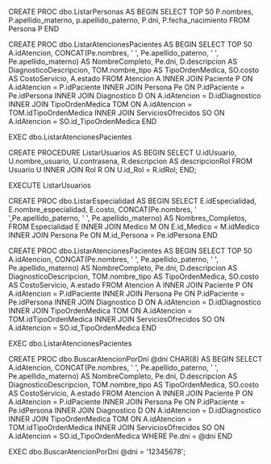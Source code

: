 CREATE PROC dbo.ListarPersonas
AS
BEGIN
	SELECT TOP 50 P.nombres,
				  P.apellido_materno,
				  p.apellido_paterno,
				  P.dni,
				  P.fecha_nacimiento
	FROM Persona P
END








CREATE PROC dbo.ListarAtencionesPacientes
AS
BEGIN
    SELECT TOP 50 
        A.idAtencion,
        CONCAT(Pe.nombres, ' ', Pe.apellido_paterno, ' ', Pe.apellido_materno) AS NombreCompleto,
        Pe.dni,
        D.descripcion AS DiagnosticoDescripcion,
        TOM.nombre_tipo AS TipoOrdenMedica,
        SO.costo AS CostoServicio,
        A.estado
    FROM Atencion A
    INNER JOIN Paciente P ON A.idAtencion = P.idPaciente
    INNER JOIN Persona Pe ON P.idPaciente = Pe.idPersona
    INNER JOIN Diagnostico D ON A.idAtencion = D.idDiagnostico
    INNER JOIN TipoOrdenMedica TOM ON A.idAtencion = TOM.idTipoOrdenMedica
    INNER JOIN ServiciosOfrecidos SO ON A.idAtencion = SO.id_TipoOrdenMedica
END

EXEC dbo.ListarAtencionesPacientes








CREATE PROCEDURE ListarUsuarios
AS
BEGIN
    SELECT 
        U.idUsuario, 
        U.nombre_usuario, 
        U.contrasena, 
        R.descripcion AS descripcionRol
    FROM 
        Usuario U
    INNER JOIN 
        Rol R ON U.id_Rol = R.idRol;
END;

EXECUTE ListarUsuarios






CREATE PROC dbo.ListarEspecialidad
AS
BEGIN
    SELECT E.idEspecialidad,
           E.nombre_especialidad,
           E.costo,
           CONCAT(Pe.nombres, ' ',Pe.apellido_paterno, ' ', Pe.apellido_materno) AS Nombres_Completos,
    FROM Especialidad E
    INNER JOIN Medico M ON E.id_Medico = M.idMedico
    INNER JOIN Persona Pe ON M.id_Persona = Pe.idPersona
END





CREATE PROC dbo.ListarAtencionesPacientes
AS
BEGIN
    SELECT TOP 50 
        A.idAtencion,
        CONCAT(Pe.nombres, ' ', Pe.apellido_paterno, ' ', Pe.apellido_materno) AS NombreCompleto,
        Pe.dni,
        D.descripcion AS DiagnosticoDescripcion,
        TOM.nombre_tipo AS TipoOrdenMedica,
        SO.costo AS CostoServicio,
        A.estado
    FROM Atencion A
    INNER JOIN Paciente P ON A.idAtencion = P.idPaciente
    INNER JOIN Persona Pe ON P.idPaciente = Pe.idPersona
    INNER JOIN Diagnostico D ON A.idAtencion = D.idDiagnostico
    INNER JOIN TipoOrdenMedica TOM ON A.idAtencion = TOM.idTipoOrdenMedica
    INNER JOIN ServiciosOfrecidos SO ON A.idAtencion = SO.id_TipoOrdenMedica
END

EXEC dbo.ListarAtencionesPacientes








CREATE PROC dbo.BuscarAtencionPorDni
    @dni CHAR(8)
AS
BEGIN
    SELECT 
        A.idAtencion,
        CONCAT(Pe.nombres, ' ', Pe.apellido_paterno, ' ', Pe.apellido_materno) AS NombreCompleto,
        Pe.dni,
        D.descripcion AS DiagnosticoDescripcion,
        TOM.nombre_tipo AS TipoOrdenMedica,
        SO.costo AS CostoServicio,
        A.estado
    FROM Atencion A
    INNER JOIN Paciente P ON A.idAtencion = P.idPaciente
    INNER JOIN Persona Pe ON P.idPaciente = Pe.idPersona
    INNER JOIN Diagnostico D ON A.idAtencion = D.idDiagnostico
    INNER JOIN TipoOrdenMedica TOM ON A.idAtencion = TOM.idTipoOrdenMedica
    INNER JOIN ServiciosOfrecidos SO ON A.idAtencion = SO.id_TipoOrdenMedica
    WHERE Pe.dni = @dni
END

EXEC dbo.BuscarAtencionPorDni @dni = '12345678';

